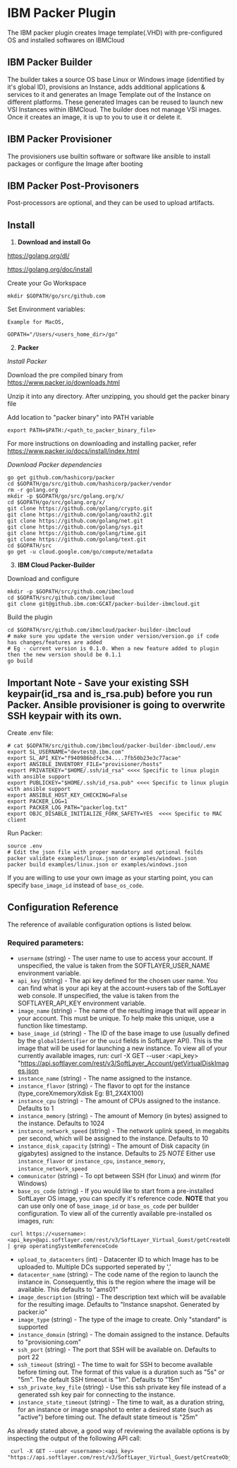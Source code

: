 # IBM Packer Plugin
The IBM packer plugin creates Image template(.VHD) with pre-configured OS and installed softwares on IBMCloud 

## IBM Packer Builder
The builder takes a source OS base Linux or Windows image (identified by it's global ID), provisions an Instance, adds additional applications & services to it and generates an Image Template out of the Instance on different platforms. These generated Images can be reused to launch new VSI Instances within IBMCloud.
The builder does not manage VSI images. Once it creates an image, it is up to you to use it or delete it.
## IBM Packer Provisioner
The provisioners use builtin software or software like ansible to install packages or configure the Image after booting
## IBM Packer Post-Provisoners
Post-processors are optional, and they can be used to upload artifacts.

## Install

1) **Download and install Go**

https://golang.org/dl/

https://golang.org/doc/install

Create your Go Workspace
```
mkdir $GOPATH/go/src/github.com
```

Set Environment variables:

```
Example for MacOS,

GOPATH="/Users/<users_home_dir>/go"

```
2) **Packer**

*Install Packer*

Download the pre compiled binary from https://www.packer.io/downloads.html

Unzip it into any directory. After unzipping, you should get the packer binary file

Add location to "packer binary" into PATH variable

```
export PATH=$PATH:/<path_to_packer_binary_file>
```

For more instructions on downloading and installing packer, refer
https://www.packer.io/docs/install/index.html

*Download Packer dependencies*

```
go get github.com/hashicorp/packer
cd $GOPATH/go/src/github.com/hashicorp/packer/vendor
rm -r golang.org
mkdir -p $GOPATH/go/src/golang.org/x/
cd $GOPATH/go/src/golang.org/x/
git clone https://github.com/golang/crypto.git
git clone https://github.com/golang/oauth2.git
git clone https://github.com/golang/net.git
git clone https://github.com/golang/sys.git
git clone https://github.com/golang/time.git
git clone https://github.com/golang/text.git
cd $GOPATH/src
go get -u cloud.google.com/go/compute/metadata
```

3) **IBM Cloud Packer-Builder**

Download and configure

```
mkdir -p $GOPATH/src/github.com/ibmcloud
cd $GOPATH/src/github.com/ibmcloud
git clone git@github.ibm.com:GCAT/packer-builder-ibmcloud.git
```

Build the plugin
```
cd $GOPATH/src/github.com/ibmcloud/packer-builder-ibmcloud
# make sure you update the version under version/version.go if code has changes/features are added 
# Eg - current version is 0.1.0. When a new feature added to plugin then the new version should be 0.1.1
go build
```
## Important Note - Save your existing SSH keypair(id_rsa and is_rsa.pub) before you run Packer. Ansible provisioner is going to overwrite SSH keypair with its own.

Create .env file:
```
# cat $GOPATH/src/github.com/ibmcloud/packer-builder-ibmcloud/.env
export SL_USERNAME="devtest@.ibm.com"
export SL_API_KEY="f940986bdfcc34....7fb50b23e3c77acae"
export ANSIBLE_INVENTORY_FILE="provisioner/hosts"
export PRIVATEKEY="$HOME/.ssh/id_rsa" <<<< Specific to linux plugin with ansible support
export PUBLICKEY="$HOME/.ssh/id_rsa.pub" <<<< Specific to linux plugin with ansible support
export ANSIBLE_HOST_KEY_CHECKING=False
export PACKER_LOG=1
export PACKER_LOG_PATH="packerlog.txt"
export OBJC_DISABLE_INITIALIZE_FORK_SAFETY=YES  <<<< Specific to MAC client 
```

Run Packer:
```
source .env
# Edit the json file with proper mandatory and optional feilds 
packer validate examples/linux.json or examples/windows.json
packer build examples/linux.json or examples/windows.json
```

If you are willing to use your own image as your starting point, you can specify `base_image_id` instead of `base_os_code`.

## Configuration Reference

The reference of available configuration options is listed below.

### Required parameters:

 * `username` (string) - The user name to use to access your account. If unspecified, the value is taken from the SOFTLAYER_USER_NAME environment variable.
 * `api_key` (string) - The api key defined for the chosen user name. You can find what is your api key at the account->users tab of the SoftLayer web console. If unspecified, the value is taken from the SOFTLAYER_API_KEY environment variable.
 * `image_name` (string) - The name of the resulting image that will appear in your account. This must be unique. To help make this unique, use a function like timestamp.
 * `base_image_id` (string) - The ID of the base image to use (usually defined by the `globalIdentifier` or the `uuid` fields in SoftLayer API). This is the image that will be used for launching a new instance.
 To view all of your currently available images, run: curl -X GET --user <username>:<api_key> "https://api.softlayer.com/rest/v3/SoftLayer_Account/getVirtualDiskImages.json
* `instance_name` (string) - The name assigned to the instance.
* `instance_flavor` (string) - The flavor to opt for the instance (type_coreXmemoryXdisk Eg: B1_2X4X100)
* `instance_cpu` (string) - The amount of CPUs assigned to the instance. Defaults to 1
* `instance_memory` (string) - The amount of Memory (in bytes) assigned to the instance. Defaults to 1024
* `instance_network_speed` (string) - The network uplink speed, in megabits per second, which will be assigned to the instance. Defaults to 10
* `instance_disk_capacity` (string) - The amount of Disk capacity (in gigabytes) assigned to the instance. Defaults to 25
_NOTE_ Either use `instance_flavor` or `instance_cpu`, `instance_memory`, `instance_network_speed` 
* `communicator` (string) - To opt between SSH (for Linux) and winrm (for Windows)
* `base_os_code` (string) - If you would like to start from a pre-installed SoftLayer OS image, you can specify it's reference code.
 __NOTE__ that you can use only one of `base_image_id` or `base_os_code` per builder configuration.
 To view all of the currently available pre-installed os images, run:

```SHELL
 curl https://<username>:<api_key>@api.softlayer.com/rest/v3/SoftLayer_Virtual_Guest/getCreateObjectOptions.json | grep operatingSystemReferenceCode
```
* `upload_to_datacenters` (int) - Datacenter ID to which Image has to be uploaded to. Multiple DCs supported seperated by ','
* `datacenter_name` (string) - The code name of the region to launch the instance in. Consequently, this is the region where the image will be available. This defaults to "ams01"
* `image_description` (string) - The description text which will be available for the resulting image. Defaults to "Instance snapshot. Generated by packer.io"
* `image_type` (string) - The type of the image to create. Only "standard" is supported
* `instance_domain` (string) - The domain assigned to the instance. Defaults to "provisioning.com"
* `ssh_port` (string) - The port that SSH will be available on. Defaults to port 22
* `ssh_timeout` (string) - The time to wait for SSH to become available before timing out. The format of this value is a duration such as "5s" or "5m". The default SSH timeout is "1m". Defaults to "15m"
* `ssh_private_key_file` (string) - Use this ssh private key file instead of a generated ssh key pair for connecting to the instance.
* `instance_state_timeout` (string) - The time to wait, as a duration string, for an instance or image snapshot to enter a desired state (such as "active") before timing out. The default state timeout is "25m"

As already stated above, a good way of reviewing the available options is by inspecting the output of the following API call:

```SHELL
 curl -X GET --user <username>:<api_key> "https://api.softlayer.com/rest/v3/SoftLayer_Virtual_Guest/getCreateObjectOptions.json"
```
